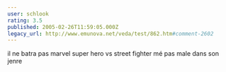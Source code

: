 ```yaml
---
user: schlook
rating: 3.5
published: 2005-02-26T11:59:05.000Z
legacy_url: http://www.emunova.net/veda/test/862.htm#comment-2602
---
```

il ne batra pas marvel super hero vs street fighter mé pas male dans son jenre